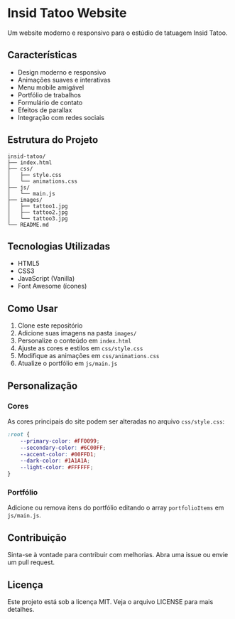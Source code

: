 # Insid Tatoo Website

Um website moderno e responsivo para o estúdio de tatuagem Insid Tatoo.

## Características

- Design moderno e responsivo
- Animações suaves e interativas
- Menu mobile amigável
- Portfólio de trabalhos
- Formulário de contato
- Efeitos de parallax
- Integração com redes sociais

## Estrutura do Projeto

```
insid-tatoo/
├── index.html
├── css/
│   ├── style.css
│   └── animations.css
├── js/
│   └── main.js
├── images/
│   ├── tattoo1.jpg
│   ├── tattoo2.jpg
│   └── tattoo3.jpg
└── README.md
```

## Tecnologias Utilizadas

- HTML5
- CSS3
- JavaScript (Vanilla)
- Font Awesome (ícones)

## Como Usar

1. Clone este repositório
2. Adicione suas imagens na pasta `images/`
3. Personalize o conteúdo em `index.html`
4. Ajuste as cores e estilos em `css/style.css`
5. Modifique as animações em `css/animations.css`
6. Atualize o portfólio em `js/main.js`

## Personalização

### Cores

As cores principais do site podem ser alteradas no arquivo `css/style.css`:

```css
:root {
    --primary-color: #FF0099;
    --secondary-color: #6C00FF;
    --accent-color: #00FFD1;
    --dark-color: #1A1A1A;
    --light-color: #FFFFFF;
}
```

### Portfólio

Adicione ou remova itens do portfólio editando o array `portfolioItems` em `js/main.js`.

## Contribuição

Sinta-se à vontade para contribuir com melhorias. Abra uma issue ou envie um pull request.

## Licença

Este projeto está sob a licença MIT. Veja o arquivo LICENSE para mais detalhes. 